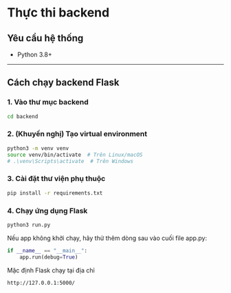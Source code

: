 # Thực thi backend

## Yêu cầu hệ thống

- Python 3.8+

---

## Cách chạy backend Flask

### 1. Vào thư mục backend

```bash
cd backend
```

### 2. (Khuyến nghị) Tạo virtual environment

```bash
python3 -m venv venv
source venv/bin/activate  # Trên Linux/macOS
# .\venv\Scripts\activate  # Trên Windows

```

### 3. Cài đặt thư viện phụ thuộc

```bash
pip install -r requirements.txt
```

### 4. Chạy ứng dụng Flask

```bash
python3 run.py
```

Nếu app không khởi chạy, hãy thử thêm dòng sau vào cuối file app.py:

```python
if __name__ == "__main__":
    app.run(debug=True)
```

Mặc định Flask chạy tại địa chỉ

```bash
http://127.0.0.1:5000/
```
